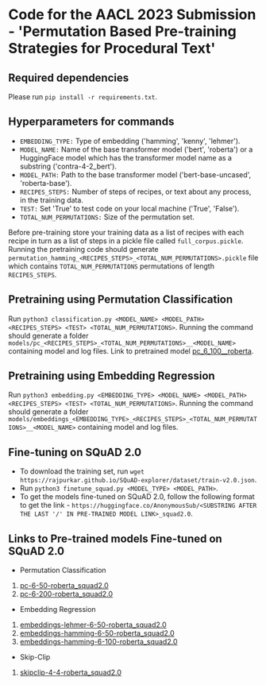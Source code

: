 # Code for the AACL 2023 Submission - 'Permutation Based Pre-training Strategies for Procedural Text'

## Required dependencies

Please run ```pip install -r requirements.txt```. 

## Hyperparameters for commands
- ```EMBEDDING_TYPE:``` Type of embedding ('hamming', 'kenny', 'lehmer'). 
- ```MODEL_NAME:``` Name of the base transformer model ('bert', 'roberta') or a HuggingFace model which has the transformer model name as a substring ('contra-4-2_bert').
- ```MODEL_PATH:``` Path to the base transformer model ('bert-base-uncased', 'roberta-base'). 
- ```RECIPES_STEPS:``` Number of steps of recipes, or text about any process, in the training data. 
- ```TEST:``` Set 'True' to test code on your local machine ('True', 'False'). 
- ```TOTAL_NUM_PERMUTATIONS:``` Size of the permutation set. 

Before pre-training store your training data as a list of recipes with each recipe in turn as a list of steps in a pickle file called ```full_corpus.pickle```. Running the pretraining code should generate ```permutation_hamming_<RECIPES_STEPS>_<TOTAL_NUM_PERMUTATIONS>.pickle``` file which contains ```TOTAL_NUM_PERMUTATIONS``` permutations of length ```RECIPES_STEPS```. 

## Pretraining using Permutation Classification

Run ```python3 classification.py <MODEL_NAME> <MODEL_PATH> <RECIPES_STEPS> <TEST> <TOTAL_NUM_PERMUTATIONS>```. Running the command should generate a folder ```models/pc_<RECIPES_STEPS>_<TOTAL_NUM_PERMUTATIONS>__<MODEL_NAME>``` containing model and log files. Link to pretrained model [pc_6_100__roberta](https://huggingface.co/anony12sub34/pc_6_100__roberta). 

## Pretraining using Embedding Regression

Run ```python3 embedding.py <EMBEDDING_TYPE> <MODEL_NAME> <MODEL_PATH> <RECIPES_STEPS> <TEST> <TOTAL_NUM_PERMUTATIONS>```. Running the command should generate a folder ```models/embeddings_<EMBEDDING_TYPE>_<RECIPES_STEPS>_<TOTAL_NUM_PERMUTATIONS>__<MODEL_NAME>``` containing model and log files. 

## Fine-tuning on SQuAD 2.0
- To download the training set, run ```wget https://rajpurkar.github.io/SQuAD-explorer/dataset/train-v2.0.json```.
- Run ```python3 finetune_squad.py <MODEL_TYPE> <MODEL_PATH>```. 
- To get the models fine-tuned on SQuAD 2.0, follow the following format to get the link - ```https://huggingface.co/AnonymousSub/<SUBSTRING AFTER THE LAST '/' IN PRE-TRAINED MODEL LINK>_squad2.0```.

## Links to Pre-trained models  Fine-tuned on SQuAD 2.0

- Permutation Classification
1. [pc-6-50-roberta_squad2.0](https://huggingface.co/anony12sub34/pc-6-50-roberta_squad2.0)
2. [pc-6-200-roberta_squad2.0](https://huggingface.co/anony12sub34/pc-6-200-roberta_squad2.0)
- Embedding Regression
1. [embeddings-lehmer-6-50-roberta_squad2.0](https://huggingface.co/anony12sub34/embeddings-lehmer-6-50-roberta_squad2.0)
2. [embeddings-hamming-6-50-roberta_squad2.0](https://huggingface.co/anony12sub34/embeddings-hamming-6-50-roberta_squad2.0)
3. [embeddings-hamming-6-100-roberta_squad2.0](https://huggingface.co/anony12sub34/embeddings-hamming-6-100-roberta_squad2.0)
- Skip-Clip
1. [skipclip-4-4-roberta_squad2.0](https://huggingface.co/anony12sub34/skipclip-4-4-roberta_squad2.0)
